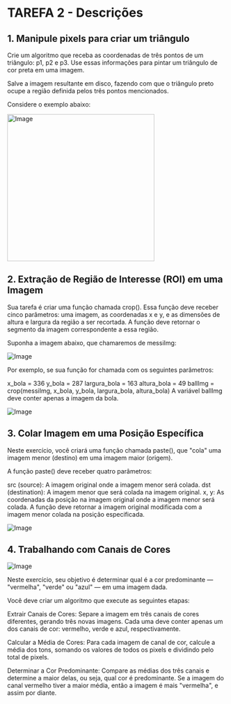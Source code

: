# TAREFA 2 - Descrições

## 1. Manipule pixels para criar um triângulo
Crie um algoritmo que receba as coordenadas de três pontos de um triângulo: p1, p2 e p3. Use essas informações para pintar um triângulo de cor preta em uma imagem.

Salve a imagem resultante em disco, fazendo com que o triângulo preto ocupe a região definida pelos três pontos mencionados.

Considere o exemplo abaixo:

<img width="338" alt="Image" src="https://github.com/user-attachments/assets/5a5a6cc7-0c3e-4a3d-b341-664cdb55a91d" />

## 2. Extração de Região de Interesse (ROI) em uma Imagem
Sua tarefa é criar uma função chamada crop(). Essa função deve receber cinco parâmetros: uma imagem, as coordenadas x e y, e as dimensões de altura e largura da região a ser recortada. A função deve retornar o segmento da imagem correspondente a essa região.

Suponha a imagem abaixo, que chamaremos de messiImg:

![Image](https://github.com/user-attachments/assets/c51ea539-fdc9-4205-aa3c-d68bf5a2f265)

Por exemplo, se sua função for chamada com os seguintes parâmetros:

x_bola = 336
y_bola = 287
largura_bola = 163
altura_bola = 49
ballImg = crop(messiImg, x_bola, y_bola, largura_bola, altura_bola)
A variável ballImg deve conter apenas a imagem da bola.

![Image](https://github.com/user-attachments/assets/11cd9da3-77cf-469a-b097-f0232b9bac80)

## 3. Colar Imagem em uma Posição Específica
Neste exercício, você criará uma função chamada paste(), que "cola" uma imagem menor (destino) em uma imagem maior (origem).

A função paste() deve receber quatro parâmetros:

src (source): A imagem original onde a imagem menor será colada.
dst (destination): A imagem menor que será colada na imagem original.
x, y: As coordenadas da posição na imagem original onde a imagem menor será colada.
A função deve retornar a imagem original modificada com a imagem menor colada na posição especificada.

![Image](https://github.com/user-attachments/assets/0ce38f62-c506-4908-bb6f-d5b714a93011)

## 4. Trabalhando com Canais de Cores

![Image](https://github.com/user-attachments/assets/12423af5-8d3a-434d-abd6-0c4be3dda5c8)

Neste exercício, seu objetivo é determinar qual é a cor predominante — "vermelha", "verde" ou "azul" — em uma imagem dada.

Você deve criar um algoritmo que execute as seguintes etapas:

Extrair Canais de Cores: Separe a imagem em três canais de cores diferentes, gerando três novas imagens. Cada uma deve conter apenas um dos canais de cor: vermelho, verde e azul, respectivamente.

Calcular a Média de Cores: Para cada imagem de canal de cor, calcule a média dos tons, somando os valores de todos os pixels e dividindo pelo total de pixels.

Determinar a Cor Predominante: Compare as médias dos três canais e determine a maior delas, ou seja, qual cor é predominante. Se a imagem do canal vermelho tiver a maior média, então a imagem é mais "vermelha", e assim por diante.

